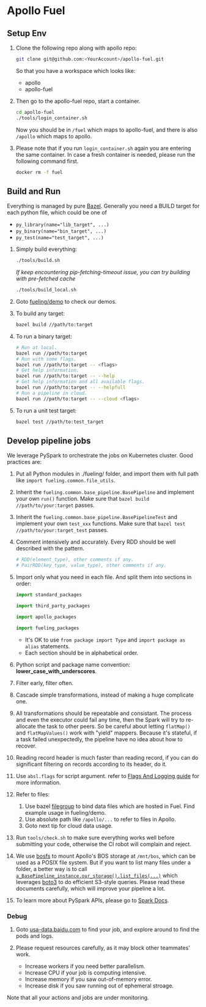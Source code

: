 # Apollo Fuel

## Setup Env

1. Clone the following repo along with apollo repo: 

   ```bash
   git clone git@github.com:<YourAccount>/apollo-fuel.git
   ```

   So that you have a workspace which looks like:

   - apollo
   - apollo-fuel

1. Then go to the apollo-fuel repo, start a container.

   ```bash
   cd apollo-fuel
   ./tools/login_container.sh
   ```

   Now you should be in `/fuel` which maps to apollo-fuel, and there is also `/apollo` which maps to
   apollo.

1. Please note that if you run `login_container.sh` again you are entering the same container. In
   case a fresh container is needed, please run the following command first.

   ```bash
   docker rm -f fuel
   ```

## Build and Run

Everything is managed by pure [Bazel](https://docs.bazel.build/versions/master/be/python.html).
Generally you need a BUILD target for each python file, which could be one of

* `py_library(name="lib_target", ...)`
* `py_binary(name="bin_target", ...)`
* `py_test(name="test_target", ...)`

1. Simply build everything:

   ```bash
   ./tools/build.sh
   ```

   *If keep encountering pip-fetching-timeout issue, you can try building with pre-fetched cache*

   ```bash
   ./tools/build_local.sh
   ```

1. Goto [fueling/demo](https://github.com/ApolloAuto/apollo-fuel/tree/master/fueling/demo)
   to check our demos.

1. To build any target:

   ```bash
   bazel build //path/to:target
   ```

1. To run a binary target:

   ```bash
   # Run at local.
   bazel run //path/to:target
   # Run with some flags.
   bazel run //path/to:target -- <flags>
   # Get help information.
   bazel run //path/to:target -- --help
   # Get help information and all available flags.
   bazel run //path/to:target -- --helpfull
   # Run a pipeline in cloud.
   bazel run //path/to:target -- --cloud <flags>
   ```

1. To run a unit test target:

   ```bash
   bazel test //path/to:test_target
   ```

## Develop pipeline jobs

We leverage PySpark to orchestrate the jobs on Kubernetes cluster. Good practices are:

1. Put all Python modules in ./fueling/ folder, and import them with full path like
   `import fueling.common.file_utils`.
1. Inherit the `fueling.common.base_pipeline.BasePipeline` and implement your own `run()` function.
   Make sure that `bazel build //path/to/your:target` passes.
1. Inherit the `fueling.common.base_pipeline.BasePipelineTest` and implement your own `test_xxx`
   functions. Make sure that `bazel test //path/to/your:target_test` passes.
1. Comment intensively and accurately. Every RDD should be well described with the pattern.

   ```python
   # RDD(element_type), other comments if any.
   # PairRDD(key_type, value_type), other comments if any.
   ```

1. Import only what you need in each file. And split them into sections in order:

   ```python
   import standard_packages

   import third_party_packages

   import apollo_packages

   import fueling_packages
   ```

   * It's OK to use `from package import Type` and `import package as alias` statements.
   * Each section should be in alphabetical order.

1. Python script and package name convention: **lower_case_with_underscores**.
1. Filter early, filter often.
1. Cascade simple transformations, instead of making a huge complicate one.
1. All transformations should be repeatable and consistant. The process and even the executor could
   fail any time, then the Spark will try to re-allocate the task to other peers. So be careful
   about letting `flatMap()` and `flatMapValues()` work with "yield" mappers. Because it's stateful,
   if a task failed unexpectedly, the pipeline have no idea about how to recover.
1. Reading record header is much faster than reading record, if you can do significant filtering on
   records according to its header, do it.
1. Use `absl.flags` for script argument. refer to
   [Flags And Logging guide](docs/flags-and-logging-guide.md) for more information.
1. Refer to files:

   1) Use bazel [filegroup](https://docs.bazel.build/versions/master/be/general.html#filegroup) to
      bind data files which are hosted in Fuel. Find example usage in fueling/demo.
   1) Use absolute path like `/apollo/...` to refer to files in Apollo.
   1) Goto next tip for cloud data usage.

1. Run `tools/check.sh` to make sure everything works well before submitting your code, otherwise
   the CI robot will complain and reject.
1. We use [bosfs](https://cloud.baidu.com/doc/BOS/s/Ajwvyqhya) to mount Apollo's BOS storage at
   `/mnt/bos`, which can be used as a POSIX file system. But if you want to list many files under a
   folder, a better way is to call
   [`a_BasePipeline_instance.our_storage().list_files(...)`](fueling/common/bos_client.py#L74) which
   leverages [boto3](https://cloud.baidu.com/doc/BOS/s/ojwvyq973#aws-sdk-for-python) to do efficient
   S3-style queries. Please read these documents carefully, which will improve your pipeline a lot.
1. To learn more about PySpark APIs, please go to
   [Spark Docs](https://spark.apache.org/docs/latest/api/python/pyspark.html).

### Debug

1. Goto [usa-data.baidu.com](http://usa-data.baidu.com:8001/api/v1/namespaces/default/services/http:warehouse-service:8000/proxy/jobs)
   to find your job, and explore around to find the pods and logs.

1. Please request resources carefully, as it may block other teammates' work.

   * Increase workers if you need better parallelism.
   * Increase CPU if your job is computing intensive.
   * Increase memory if you saw out-of-memory error.
   * Increase disk if you saw running out of ephemeral stroage.

Note that all your actions and jobs are under monitoring.
